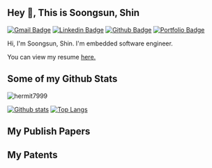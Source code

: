 <!--
**hermit7999/hermit7999** is a ✨ _special_ ✨ repository because its `README.md` (this file) appears on your GitHub profile.

Here are some ideas to get you started:

- 🔭 I’m currently working on ... Embedded Software Engineering
- 🌱 I’m currently learning ...
- 👯 I’m looking to collaborate on ...
- 🤔 I’m looking for help with ...
- 💬 Ask me about ...
- 📫 How to reach me: ...
- 😄 Pronouns: ...
- ⚡ Fun fact: ...
-->

## Hey 👋, This is Soongsun, Shin
[![Gmail Badge](https://img.shields.io/badge/-hermit7999@gmail.com-c14438?style=flat&logo=Gmail&logoColor=white&link=mailto:hermit7999@gmail.com)](mailto:hermit7999@gmail.com) 
[![Linkedin Badge](https://img.shields.io/badge/-https://www.linkedin.com/hermit7999-0072b1?style=flat&logo=Linkedin&logoColor=white&link=https://www.linkedin.com/in/https://www.linkedin.com/hermit7999/)](https://www.linkedin.com/in/https://www.linkedin.com/hermit7999/) [![Github Badge](https://img.shields.io/badge/-hermit7999-grey?style=flat&logo=github&logoColor=white&link=https://github.com/hermit7999/)](https://www.github.com/hermit7999/) [![Portfolio Badge](https://img.shields.io/badge/portfolio-web-blue?style=flat&link=hermit7999@github.io/)](hermit7999@github.io/) <p align='left'>Hi, 
I'm Soongsun, Shin. I'm embedded software engineer.</p><p align='left'> You can view my resume <a href='http://google.com/resume ' target=_blank><u>here</u>.</a></p>

## Some of my Github Stats
<p align=left> <img src=https://komarev.com/ghpvc/?username=hermit7999 alt=hermit7999 /> </p>

[![Github stats](https://github-readme-stats.vercel.app/api?username=hermit7999&show_icons=true&include_all_commits=true)](https://github.com/hermit7999/github-readme-stats)
[![Top Langs](https://github-readme-stats.vercel.app/api/top-langs/?username=hermit7999&layout=compact)](https://github.com/hermit7999/github-readme-stats)

## My Publish Papers
## My Patents
